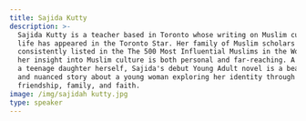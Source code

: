 ```yaml
---
title: Sajida Kutty
description: >-
  Sajida Kutty is a teacher based in Toronto whose writing on Muslim culture and
  life has appeared in the Toronto Star. Her family of Muslim scholars is
  consistently listed in the The 500 Most Influential Muslims in the World, and
  her insight into Muslim culture is both personal and far-reaching. A mother of
  a teenage daughter herself, Sajida's debut Young Adult novel is a beautiful
  and nuanced story about a young woman exploring her identity through
  friendship, family, and faith.
image: /img/sajidah kutty.jpg
type: speaker
---
```


